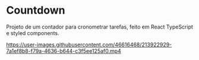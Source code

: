 # Countdown

Projeto de um contador para cronometrar tarefas, feito em React TypeScript e styled components.


https://user-images.githubusercontent.com/46616468/213922929-7a1ef8b8-f79a-4636-b644-c3f5ee125af0.mp4

